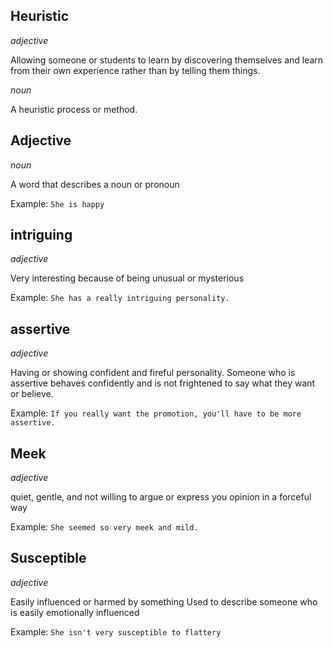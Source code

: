 ## Heuristic
*adjective*

Allowing someone or students to learn by discovering themselves and learn from their own experience rather than by telling them things. 

*noun*

A heuristic process or method.

## Adjective
*noun*

A word that describes a noun or pronoun

Example: ```She is happy```

## intriguing
*adjective*

Very interesting because of being unusual or mysterious

Example: ```She has a really intriguing personality.```

## assertive
*adjective*

Having or showing confident and fireful personality.
Someone who is assertive behaves confidently and is not frightened to say what they want or believe.

Example: ```If you really want the promotion, you'll have to be more assertive.```

## Meek
*adjective*

quiet, gentle, and not willing to argue or express you opinion in a forceful way

Example: ```She seemed so very meek and mild.```

## Susceptible
*adjective*

Easily influenced or harmed by something
Used to describe someone who is easily emotionally influenced

Example: ```She isn't very susceptible to flattery```
